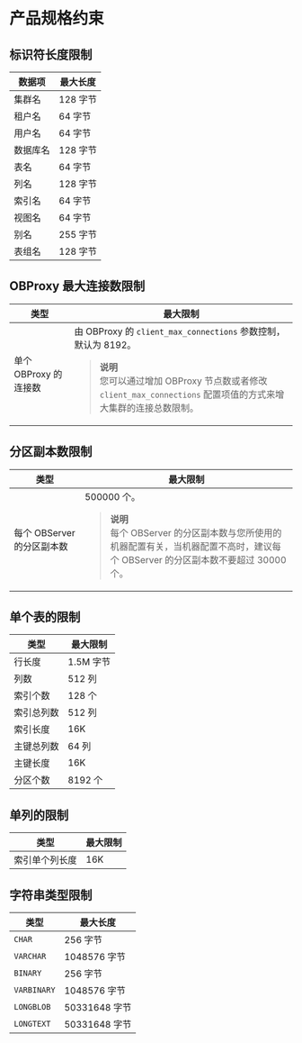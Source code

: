 # 产品规格约束

## 标识符长度限制

| **数据项** | **最大长度** |
|---------|----------|
| 集群名     | 128 字节   |
| 租户名     | 64 字节    |
| 用户名     | 64 字节    |
| 数据库名    | 128 字节   |
| 表名      | 64 字节    |
| 列名      | 128 字节   |
| 索引名     | 64 字节    |
| 视图名     | 64 字节    |
| 别名      | 255 字节   |
| 表组名     | 128 字节   |

## OBProxy 最大连接数限制

|       类型        |                                                                               最大限制                                                                                |
|-----------------|-------------------------------------------------------------------------------------------------------------------------------------------------------------------|
| 单个 OBProxy 的连接数 | 由 OBProxy 的 `client_max_connections` 参数控制，默认为 8192。 <blockquote>**说明** <br/> 您可以通过增加 OBProxy 节点数或者修改 `client_max_connections` 配置项值的方式来增大集群的连接总数限制。</blockquote> |

## 分区副本数限制

|         类型         |                                        最大限制                                         |
|--------------------|-------------------------------------------------------------------------------------|
| 每个 OBServer 的分区副本数 | 500000 个。<blockquote>**说明** <br/>每个 OBServer 的分区副本数与您所使用的机器配置有关，当机器配置不高时，建议每个 OBServer 的分区副本数不要超过 30000 个。</blockquote> |

## 单个表的限制

|  类型   |  最大限制   |
|-------|---------|
| 行长度   | 1.5M 字节 |
| 列数    | 512 列  |
| 索引个数  | 128 个   |
| 索引总列数 | 512 列   |
| 索引长度  | 16K |
| 主键总列数 | 64 列    |
| 主键长度  | 16K     |
| 分区个数  | 8192 个  |

## 单列的限制

|   类型    |   最大限制    |
|---------|-----------|
| 索引单个列长度 | 16K |

## 字符串类型限制

| **类型**    | **最大长度** |
|-------------|----------|
| `CHAR`      | 256 字节   |
| `VARCHAR`   | 1048576 字节 |
| `BINARY`    | 256 字节   |
| `VARBINARY` | 1048576 字节 |
| `LONGBLOB`      | 50331648 字节 |
| `LONGTEXT`      | 50331648 字节 |
